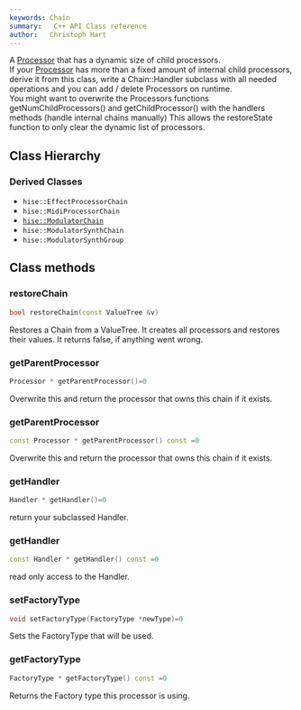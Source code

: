 ```yaml
---
keywords: Chain
summary:   C++ API Class reference
author:   Christoph Hart
---
```


A [Processor](/cpp_api/hise/classhise_1_1_processor) that has a dynamic size of child processors.  
If your [Processor](/cpp_api/hise/classhise_1_1_processor) has more than a fixed amount of internal child processors, derive it from this class, write a Chain::Handler subclass with all needed operations and you can add / delete Processors on runtime.  
You might want to overwrite the Processors functions getNumChildProcessors() and getChildProcessor() with the handlers methods (handle internal chains manually) This allows the restoreState function to only clear the dynamic list of processors.   
## Class Hierarchy


### Derived Classes

- `hise::EffectProcessorChain`  
- `hise::MidiProcessorChain`  
- [`hise::ModulatorChain`](/cpp_api/hise/classhise_1_1_modulator_chain)  
- `hise::ModulatorSynthChain`  
- `hise::ModulatorSynthGroup`  


## Class methods

### restoreChain

```cpp
bool restoreChain(const ValueTree &v)
```

Restores a Chain from a ValueTree. It creates all processors and restores their values. It returns false, if anything went wrong.   

### getParentProcessor

```cpp
Processor * getParentProcessor()=0
```

Overwrite this and return the processor that owns this chain if it exists.   

### getParentProcessor

```cpp
const Processor * getParentProcessor() const =0
```

Overwrite this and return the processor that owns this chain if it exists.   

### getHandler

```cpp
Handler * getHandler()=0
```

return your subclassed Handler.   

### getHandler

```cpp
const Handler * getHandler() const =0
```

read only access to the Handler.   

### setFactoryType

```cpp
void setFactoryType(FactoryType *newType)=0
```

Sets the FactoryType that will be used.   

### getFactoryType

```cpp
FactoryType * getFactoryType() const =0
```

Returns the Factory type this processor is using.   
